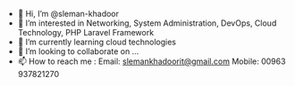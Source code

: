 - 👋 Hi, I’m @sleman-khadoor
- 👀 I’m interested in Networking, System Administration, DevOps, Cloud Technology, PHP Laravel Framework
- 🌱 I’m currently learning cloud technologies
- 💞️ I’m looking to collaborate on ...
- 📫 How to reach me :
          Email: slemankhadoorit@gmail.com
          Mobile: 00963 937821270

<!---
sleman-khadoor/sleman-khadoor is a ✨ special ✨ repository because its `README.md` (this file) appears on your GitHub profile.
You can click the Preview link to take a look at your changes.
--->
